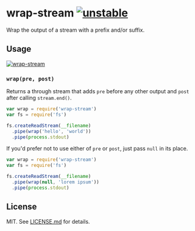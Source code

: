 # wrap-stream [![unstable](http://hughsk.github.io/stability-badges/dist/unstable.svg)](http://github.com/hughsk/stability-badges) #

Wrap the output of a stream with a prefix and/or suffix.

## Usage ##

[![wrap-stream](https://nodei.co/npm/wrap-stream.png?mini=true)](https://nodei.co/npm/wrap-stream)

### `wrap(pre, post)` ###

Returns a through stream that adds `pre` before any other output and `post`
after calling `stream.end()`.

``` javascript
var wrap = require('wrap-stream')
var fs = require('fs')

fs.createReadStream(__filename)
  .pipe(wrap('hello', 'world'))
  .pipe(process.stdout)
```

If you'd prefer not to use either of `pre` or `post`, just pass `null` in its
place.

``` javascript
var wrap = require('wrap-stream')
var fs = require('fs')

fs.createReadStream(__filename)
  .pipe(wrap(null, 'lorem ipsum'))
  .pipe(process.stdout)
```

## License ##

MIT. See [LICENSE.md](http://github.com/hughsk/wrap-stream/blob/master/LICENSE.md) for details.

